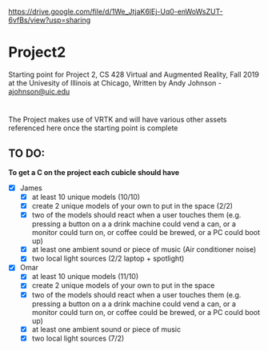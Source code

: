 https://drive.google.com/file/d/1We_JtjaK6lEj-Uq0-enWoWsZUT-6vfBs/view?usp=sharing
# Project2
Starting point for Project 2, CS 428 Virtual and Augmented Reality, Fall 2019 at the Univesity of Illinois at Chicago,
Written by Andy Johnson - ajohnson@uic.edu
#
The Project makes use of VRTK and will have various other assets referenced here once the starting point is complete

## TO DO:
**To get a C on the project each cubicle should have**
- [x] James
    - [x] at least 10 unique models (10/10)
    - [x] create 2 unique models of your own to put in the space (2/2)
    - [x] two of the models should react when a user touches them (e.g. pressing a button on a a drink machine could vend a can, or a monitor could turn on, or coffee could be brewed, or a PC could boot up)
    - [x] at least one ambient sound or piece of music (Air conditioner noise)
    - [x] two local light sources (2/2 laptop + spotlight)
  
- [x] Omar
    - [x] at least 10 unique models (11/10)
    - [x] create 2 unique models of your own to put in the space
    - [x] two of the models should react when a user touches them (e.g. pressing a button on a a drink machine could vend a can, or a monitor could turn on, or coffee could be brewed, or a PC could boot up)
    - [x] at least one ambient sound or piece of music
    - [x] two local light sources (7/2)
